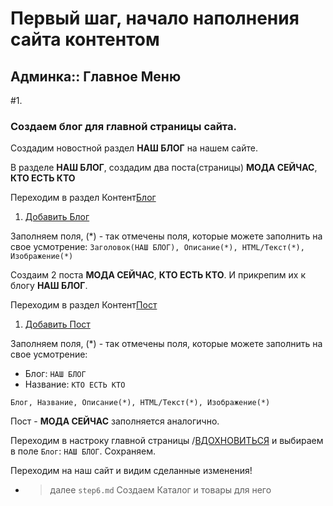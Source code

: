 # Первый шаг, начало наполнения сайта контентом
## Админка:: Главное Меню



#1.
### Создаем блог для главной страницы сайта.

Создадим новостной раздел **НАШ БЛОГ** на нашем сайте.

В разделе **НАШ БЛОГ**, создадим  два поста(страницы) **МОДА СЕЙЧАС**, **КТО ЕСТЬ КТО**

Переходим в раздел Контент[Блог](http://localhost:8000/admin/blog/blog/)
1. [Добавить Блог](http://localhost:8000/admin/blog/blog/add/)

Заполняем поля, (*) - так отмечены поля, которые можете заполнить на свое усмотрение:
``Заголовок(НАШ БЛОГ), Описание(*), HTML/Текст(*), Изображение(*)``


Создаим 2 поста **МОДА СЕЙЧАС**, **КТО ЕСТЬ КТО**. И прикрепим их к блогу **НАШ БЛОГ**. 

Переходим в раздел Контент[Пост](http://localhost:8000/admin/blog/blog/)
1. [Добавить Пост](http://localhost:8000/admin/blog/post/add/)

Заполняем поля, (*) - так отмечены поля, которые можете заполнить на свое усмотрение:

- Блог: ``НАШ БЛОГ``
- Название: ``КТО ЕСТЬ КТО``

``Блог, Название, Описание(*), HTML/Текст(*), Изображение(*)``

Пост - **МОДА СЕЙЧАС** заполняется аналогично.


Переходим в настроку главной страницы /[ВДОХНОВИТЬСЯ](http://localhost:8000/admin/home/home/1/change/)
и выбираем в поле ``Блог``: ``НАШ БЛОГ``. Сохраняем.


Переходим на наш сайт и видим сделанные изменения!


- > далее ``step6.md`` Создаем Каталог и товары для него

